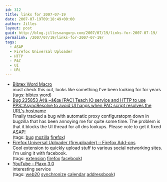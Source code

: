 ```yaml
---
id: 312
title: links for 2007-07-19
date: 2007-07-19T09:18:49+00:00
author: Jilles
layout: post
guid: http://blog.jillesvangurp.com/2007/07/19/links-for-2007-07-19/
permalink: /2007/07/19/links-for-2007-07-19/
tags:
  - ASAP
  - Firefox Universal Uploader
  - HTTP
  - PAC
  - UI
  - URL
---
```

<ul class="delicious">
	<li>
		<div class="delicious-link"><a href="http://www.rennes.supelec.fr/ren/perso/etotel/bibtexWord/index.html">Bibtex Word Macro</a></div>
		<div class="delicious-extended">must check this out, looks like something I've been looking for for years</div>
		<div class="delicious-tags">(tags: <a href="http://del.icio.us/jillesvangurp/bibtex">bibtex</a> <a href="http://del.icio.us/jillesvangurp/word">word</a>)</div>
	</li>
	<li>
		<div class="delicious-link"><a href="https://bugzilla.mozilla.org/show_bug.cgi?id=235853">Bug 235853 Ã¢â‚¬â€œ [PAC] Teach IO service and HTTP to use PPS::AsyncResolve to avoid UI hangs when PAC script resolves the URL's hostname</a></div>
		<div class="delicious-extended">Finally tracked a bug with automatic proxy configuratopm down in bugzilla that has been annoying me for quite some time. The problem is that it blocks the UI thread for all dns lookups.  Please vote to get it fixed ASAP!</div>
		<div class="delicious-tags">(tags: <a href="http://del.icio.us/jillesvangurp/bug">bug</a> <a href="http://del.icio.us/jillesvangurp/mozilla">mozilla</a> <a href="http://del.icio.us/jillesvangurp/firefox">firefox</a>)</div>
	</li>
	<li>
		<div class="delicious-link"><a href="https://addons.mozilla.org/en-US/firefox/addon/4724">Firefox Universal Uploader (fireuploader) :: Firefox Add-ons</a></div>
		<div class="delicious-extended">Cool extension to quickly upload stuff to various social networking sites. I'm using it with facebook.</div>
		<div class="delicious-tags">(tags: <a href="http://del.icio.us/jillesvangurp/extension">extension</a> <a href="http://del.icio.us/jillesvangurp/firefox">firefox</a> <a href="http://del.icio.us/jillesvangurp/facebook">facebook</a>)</div>
	</li>
	<li>
		<div class="delicious-link"><a href="http://www.youtube.com/watch?v=n-yXudmFowE">YouTube - Plaxo 3.0</a></div>
		<div class="delicious-extended">interesting service</div>
		<div class="delicious-tags">(tags: <a href="http://del.icio.us/jillesvangurp/web20">web20</a> <a href="http://del.icio.us/jillesvangurp/synchronize">synchronize</a> <a href="http://del.icio.us/jillesvangurp/calendar">calendar</a> <a href="http://del.icio.us/jillesvangurp/addressbook">addressbook</a>)</div>
	</li>
</ul>
